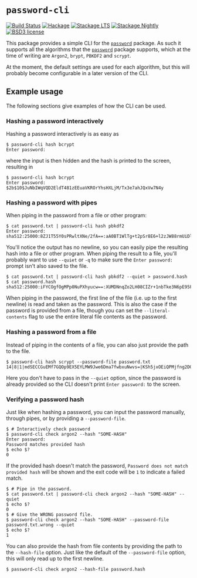 # `password-cli`

[![Build Status](https://github.com/cdepillabout/password/workflows/password/badge.svg)](http://github.com/cdepillabout/password)
[![Hackage](https://img.shields.io/hackage/v/password-cli.svg)](https://hackage.haskell.org/package/password-cli)
[![Stackage LTS](http://stackage.org/package/password-cli/badge/lts)](http://stackage.org/lts/package/password-cli)
[![Stackage Nightly](http://stackage.org/package/password-cli/badge/nightly)](http://stackage.org/nightly/package/password-cli)
[![BSD3 license](https://img.shields.io/badge/license-BSD3-blue.svg)](./LICENSE)

This package provides a simple CLI for the [`password`](https://hackage.haskell.org/package/password) package.
As such it supports all the algorithms that the [`password`](https://hackage.haskell.org/package/password)
package supports, which at the time of writing are `Argon2`, `brypt`, `PBKDF2` and `scrypt`.

At the moment, the default settings are used for each algorithm, but this will probably become configurable in
a later version of the CLI.

## Example usage

The following sections give examples of how the CLI can be used.

### Hashing a password interactively

Hashing a password interactively is as easy as
```console
$ password-cli hash bcrypt
Enter password:
```
where the input is then hidden and the hash is printed to the screen, resulting in
```console
$ password-cli hash bcrypt
Enter password:
$2b$10$JuNbIWqVQD2EldT481zEEuaVKROrYhsHXLjM/Tx3e7ahJQxVw7N4y
```

### Hashing a password with pipes

When piping in the password from a file or other program:
```console
$ cat password.txt | password-cli hash pbkdf2
Enter password:
sha512:25000:8ZJ1T55Y0sPRwltXNe/2fA==:aA0BT1WlTg+t2pSr8E6+l2zJW88rmUiDlKeohSOnzS0nLOumDSyK0FfsiNJBvWvWVkB2r6IMxRqelk4LZR33ow==
```
You'll notice the output has no newline, so you can easily pipe the resulting
hash into a file or other program. When piping the result to a file, you'll
probably want to use `--quiet` or `-q` to make sure the `Enter password:` prompt
isn't also saved to the file.
```console
$ cat password.txt | password-cli hash pbkdf2 --quiet > password.hash
$ cat password.hash
sha512:25000:iFYCOgfOgMPp0NuPXhyucw==:XUMDNnqZo2LH08CIZr+1nbTke3N6pE95FcbZA+4A1Ng4dWHnnl4SMUTn3KXFtB0uZRrEhArLatLAH1Oo8brcVw==
```
When piping in the password, the first line of the file (i.e. up to the first newline)
is read and taken as the password. This is also the case if the password is provided
from a file, though you can set the `--literal-contents` flag to use the entire literal
file contents as the password.

### Hashing a password from a file

Instead of piping in the contents of a file, you can also just provide the path
to the file.
```console
$ password-cli hash scrypt --password-file password.txt
14|8|1|mdSECCGuEMf7GQOp9EX5EYLMW9Jwe6Dma7fwbxuNwvs=|KSh5jxOEiQPMjfng2D05/G1baiF2LyluWgg3Cfzh5arJUF3K7irRIBXoKAT/xCO11oPmsgDD7TT6l6FQth9f4g==
```
Here you don't have to pass in the `--quiet` option, since the password is already provided
so the CLI doesn't print `Enter password:` to the screen.

### Verifying a password hash

Just like when hashing a password, you can input the password manually, through pipes, or
by providing a `--password-file`.
```console
$ # Interactively check password
$ password-cli check argon2 --hash "SOME-HASH"
Enter password:
Password matches provided hash
$ echo $?
0
```
If the provided hash doesn't match the password, `Password does not match provided hash`
will be shown and the exit code will be `1` to indicate a failed match.
```console
$ # Pipe in the password.
$ cat password.txt | password-cli check argon2 --hash "SOME-HASH" --quiet
$ echo $?
0
$ # Give the WRONG password file.
$ password-cli check argon2 --hash "SOME-HASH" --password-file password.txt.wrong --quiet
$ echo $?
1
```

You can also provide the hash from file contents by providing the path to the `--hash-file`
option. Just like the default of the `--password-file` option, this will only read up to the
first newline.
```console
$ password-cli check argon2 --hash-file password.hash
```
